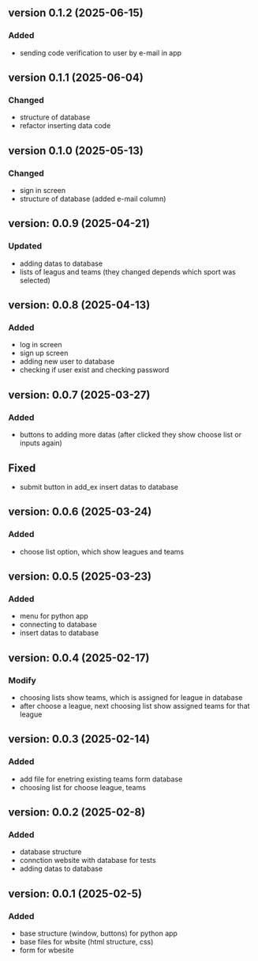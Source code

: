 ## version 0.1.2 (2025-06-15)

### Added
- sending code verification to user by e-mail in app

## version 0.1.1 (2025-06-04)

### Changed
- structure of database
- refactor inserting data code

## version 0.1.0 (2025-05-13)

### Changed
- sign in screen
- structure of database (added e-mail column)

## version: 0.0.9 (2025-04-21)

### Updated
- adding datas to database
- lists of leagus and teams (they changed depends which sport was selected)

## version: 0.0.8 (2025-04-13)

### Added
- log in screen
- sign up screen
- adding new user to database
- checking if user exist and checking password

## version: 0.0.7 (2025-03-27)

### Added
- buttons to adding more datas (after clicked they show choose list or inputs again)

## Fixed
- submit button in add_ex insert datas to database

## version: 0.0.6 (2025-03-24)

### Added
- choose list option, which show leagues and teams

## version: 0.0.5 (2025-03-23)

### Added
- menu for python app
- connecting to database
- insert datas to database

## version: 0.0.4 (2025-02-17)

### Modify
- choosing lists show teams, which is assigned for league in database
- after choose a league, next choosing list show assigned teams for that league

## version: 0.0.3 (2025-02-14)

### Added
- add file for enetring existing teams form database
- choosing list for choose league, teams

## version: 0.0.2 (2025-02-8)

### Added 
- database structure
- connction website with database for tests
- adding datas to database

## version: 0.0.1 (2025-02-5)

### Added
- base structure (window, buttons) for python app
- base files for wbsite (html structure, css)
- form for wbesite
